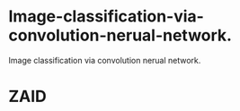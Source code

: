 # Image-classification-via-convolution-nerual-network.
Image classification via convolution nerual network.


# ZAID
